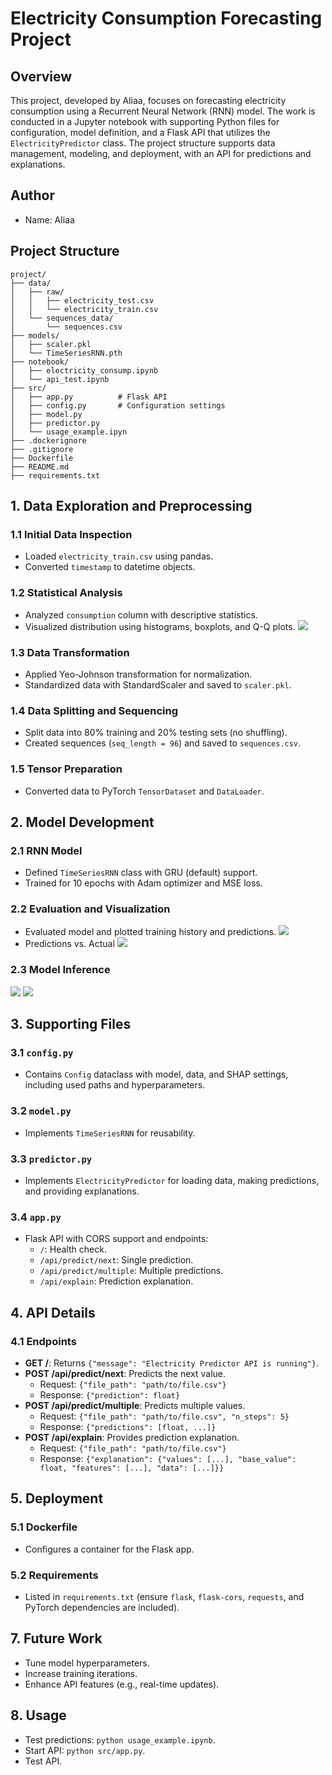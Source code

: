 # Electricity Consumption Forecasting Project

## Overview
This project, developed by Aliaa, focuses on forecasting electricity consumption using a Recurrent Neural Network (RNN) model. The work is conducted in a Jupyter notebook with supporting Python files for configuration, model definition, and a Flask API that utilizes the `ElectricityPredictor` class. The project structure supports data management, modeling, and deployment, with an API for predictions and explanations.

## Author
- Name: Aliaa

## Project Structure
```
project/
├── data/
│   ├── raw/
│   │   ├── electricity_test.csv
│   │   └── electricity_train.csv
│   └── sequences_data/
│       └── sequences.csv
├── models/
│   ├── scaler.pkl
│   └── TimeSeriesRNN.pth
├── notebook/
│   ├── electricity_consump.ipynb
│   └── api_test.ipynb
├── src/
│   ├── app.py          # Flask API
│   ├── config.py       # Configuration settings
│   ├── model.py       
│   ├── predictor.py    
│   └── usage_example.ipyn        
├── .dockerignore
├── .gitignore
├── Dockerfile
├── README.md
├── requirements.txt
```

## 1. Data Exploration and Preprocessing

### 1.1 Initial Data Inspection
- Loaded `electricity_train.csv` using pandas.
- Converted `timestamp` to datetime objects.

### 1.2 Statistical Analysis
- Analyzed `consumption` column with descriptive statistics.
- Visualized distribution using histograms, boxplots, and Q-Q plots.
![](./images/consumption_distribution.png)
### 1.3 Data Transformation
- Applied Yeo-Johnson transformation for normalization.
- Standardized data with StandardScaler and saved to `scaler.pkl`.

### 1.4 Data Splitting and Sequencing
- Split data into 80% training and 20% testing sets (no shuffling).
- Created sequences (`seq_length = 96`) and saved to `sequences.csv`.

### 1.5 Tensor Preparation
- Converted data to PyTorch `TensorDataset` and `DataLoader`.

## 2. Model Development

### 2.1 RNN Model
- Defined `TimeSeriesRNN` class with GRU (default) support.
- Trained for 10 epochs with Adam optimizer and MSE loss.

### 2.2 Evaluation and Visualization
- Evaluated model and plotted training history and predictions.
 ![](./images/training%20history.png)
- Predictions vs. Actual
 ![](./images/predictions%20vs.%20actual.png)

### 2.3 Model Inference
![](./images/model_inference.PNG)
![](./images/explain_prediction.png)
## 3. Supporting Files

### 3.1 `config.py`
- Contains `Config` dataclass with model, data, and SHAP settings, including used paths and hyperparameters.

### 3.2 `model.py`
- Implements `TimeSeriesRNN` for reusability.

### 3.3 `predictor.py`
- Implements `ElectricityPredictor` for loading data, making predictions, and providing explanations.

### 3.4 `app.py`
- Flask API with CORS support and endpoints:
  - `/`: Health check.
  - `/api/predict/next`: Single prediction.
  - `/api/predict/multiple`: Multiple predictions.
  - `/api/explain`: Prediction explanation.

## 4. API Details

### 4.1 Endpoints
- **GET /**: Returns `{"message": "Electricity Predictor API is running"}`.
- **POST /api/predict/next**: Predicts the next value.
  - Request: `{"file_path": "path/to/file.csv"}`
  - Response: `{"prediction": float}`
- **POST /api/predict/multiple**: Predicts multiple values.
  - Request: `{"file_path": "path/to/file.csv", "n_steps": 5}`
  - Response: `{"predictions": [float, ...]}`
- **POST /api/explain**: Provides prediction explanation.
  - Request: `{"file_path": "path/to/file.csv"}`
  - Response: `{"explanation": {"values": [...], "base_value": float, "features": [...], "data": [...]}}`


## 5. Deployment

### 5.1 Dockerfile
- Configures a container for the Flask app.

### 5.2 Requirements
- Listed in `requirements.txt` (ensure `flask`, `flask-cors`, `requests`, and PyTorch dependencies are included).


## 7. Future Work
- Tune model hyperparameters.
- Increase training iterations.
- Enhance API features (e.g., real-time updates).

## 8. Usage
- Test predictions: `python usage_example.ipynb`.
- Start API: `python src/app.py`.
- Test API.
```

